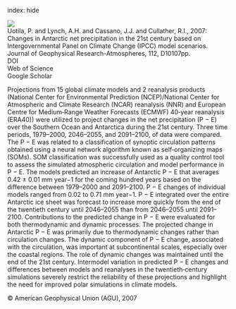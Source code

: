 index: hide

<div class="Citation">
    <div class="Citation-thumb CitationThumb-linked"  data-href="https://doi.org/10.1029/2006jd007482">
      <img src="https://static.claimspace.cloud/climate-study-static/refs/thumbs/13/Uotila_et_al_2007-thumb.png" />
    </div>

  <div class="Citation-body">
    <div class="Citation-text">Uotila, P. and Lynch, A.H. and Cassano, J.J. and Cullather, R.I., 2007: Changes in Antarctic net precipitation in the 21st century based on Intergovernmental Panel on Climate Change (IPCC) model scenarios. <span class="Article-journal">Journal of Geophysical Research-Atmospheres, </span><span class="Article-volume">112, </span>D10107pp.</div>
    <div class="Citation-links">
      <div class="CitationLink" data-href="https://doi.org/10.1029/2006jd007482">
        <div class="CitationLink-icon CitationLink-Doi"></div>
        <div class="CitationLink-text">DOI</div>
      </div>
      <div class="CitationLink" data-href="http://cel.webofknowledge.com/InboundService.do?customersID=atyponcel&smartRedirect=yes&mode=FullRecord&IsProductCode=Yes&product=CEL&Init=Yes&Func=Frame&action=retrieve&SrcApp=literatum&SrcAuth=atyponcel&SID=7CNc3cIRaBKjGbSujFM&UT=WOS:000246839000002">
        <div class="CitationLink-icon CitationLink-Isi"></div>
        <div class="CitationLink-text">Web of Science</div>
      </div>
      <div class="CitationLink" data-href="https://scholar.google.com/scholar?q=10.1029/2006jd007482">
        <div class="CitationLink-icon CitationLink-Scholar"></div>
        <div class="CitationLink-text">Google Scholar</div>
      </div>
    </div>
  </div>
</div>

Projections from 15 global climate models and 2 reanalysis products (National Center for Environmental Prediction (NCEP)/National Center for Atmospheric and Climate Research (NCAR) reanalysis (NNR) and European Centre for Medium‐Range Weather Forecasts (ECMWF) 40‐year reanalysis (ERA40)) were utilized to project changes in the net precipitation (P − E) over the Southern Ocean and Antarctica during the 21st century. Three time periods, 1979–2000, 2046–2055, and 2091–2100, of data were compared. The P − E was related to a classification of synoptic circulation patterns obtained using a neural network algorithm known as self‐organizing maps (SOMs). SOM classification was successfully used as a quality control tool to assess the simulated atmospheric circulation and model performance in P − E. The models predicted an increase of Antarctic P − E that averages 0.42 ± 0.01 mm year−1 for the coming hundred years based on the difference between 1979–2000 and 2091–2100. P − E changes of individual models ranged from 0.02 to 0.71 mm year−1. P − E integrated over the entire Antarctic ice sheet was forecast to increase more quickly from the end of the twentieth century until 2046–2055 than from 2046–2055 until 2091–2100. Contributions to the predicted change in P − E were evaluated for both thermodynamic and dynamic processes. The projected change in Antarctic P − E was primarily due to thermodynamic changes rather than circulation changes. The dynamic component of P − E change, associated with the circulation, was important at subcontinental scales, especially over the coastal regions. The role of dynamic changes was maintained until the end of the 21st century. Intermodel variation in predicted P − E changes and differences between models and reanalyses in the twentieth‐century simulations severely restrict the reliability of these projections and highlight the need for improved polar simulations in climate models.

<div class="Citation-copy">
&copy; American Geophysical Union (AGU), 2007
</div>
